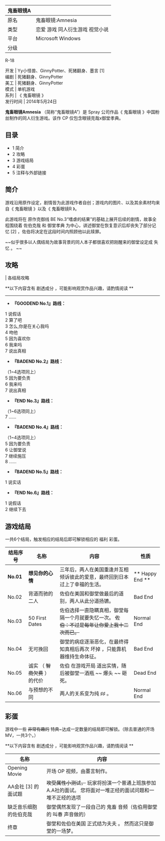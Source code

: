|  鬼畜眼镜A  ||
|---|---|
|原名  |  鬼畜眼镜:Amnesia   |
|类型  |  恋爱  游戏  同人衍生游戏  视觉小说   |
|平台  |  Microsoft Windows   |
|分级  | |

R-18  
  
开发  |  Yy小怪兽、GinnyPotter、死猪翻身、墨言  [1]   
编剧  |  死猪翻身、GinnyPotter   
美工  |  死猪翻身、GinnyPotter   
模式  |  单机游戏   
系列  |  《  鬼畜眼镜  》   
发行时间  |  2014年5月24日   
  
**鬼畜眼镜Amnesia** （简称“鬼畜眼镜A”）是  Spray  公司作品《  鬼畜眼镜  》中国粉丝制作的同人衍生游戏。该作  CP
仅包含眼镜克哉x御堂孝典。

##  目录

  * 1  简介 
  * 2  攻略 
  * 3  游戏结局 
  * 4  彩蛋 
  * 5  注释与外部链接 

##  简介

游戏沿用原作设定，剧情皆为此游戏作者自创；游戏内的图片、以及其余素材均来自《  鬼畜眼镜  》以及《  鬼畜眼镜R  》。

此游戏将在  原作克御线  BE No.3“嗜虐的结果”的基础上展开后续的剧情，故事全程围绕着  佐伯克哉  和  御堂孝典
为中心，讲述御堂在恢复意识后却丧失了部分记忆  [2]  ，佐伯将决定在这段时间内照顾他以此赎罪。

~~似乎很多以人偶结局为故事背景的同人本子都很喜欢把刚醒来的御堂设定成 失忆  。 ~~

##  攻略

|  各结局攻略

**以下内容含有 剧透成分  ，可能影响观赏作品兴趣，请酌情阅读 **  
  
---  
  
  * **『GOODEND No.1』路线：**

1 说假话 </br> 2 算了吧 </br> 3 怎么,你是在关心我吗 </br> 4 吻他 </br> 5 因为喜欢你 </br> 6 我来吗
</br> 7 说出真相 </br>

  * **『BADEND No.2』路线：**

（1~4选项同上） </br> 5 因为要负责 </br> 6 我来吗 </br> 7 说出真相 </br>

  * **『END No.3』路线：**

（1~6选项同上） </br> 7 ...... </br>

  * **『BADEND No.4』路线：**

（1~4选项同上） </br> 5 因为要负责 </br> 6 让御堂说 </br> 7 继续施压 </br> 8 ...... </br>

  * **『BADEND No.5』路线：**

1 说实话 </br>

  * **『END No.6』路线：**

1 说假话 </br> 2 继续下去 </br>  
  
##  游戏结局

一共6个结局，触发相应的结局后即可解锁相应的  福利  彩蛋。

|  结局序号  |  名称  |  内容  |  性质   
---|---|---|---  
**No.01** |  **想见你的心情** |  三年后，两人在美国重逢并互相倾诉彼此的爱意，最终回到日本过上了幸福的生活。  |  ** Happy End  **  
No.02  |  背道而驰的二人  |  佐伯在美国和御堂做最后的道别，两人从此分道扬镳。  |  Bad End   
No.03  |  50 First Dates  |  佐伯选择一直隐瞒真相，御堂每隔一个月就要失忆一次。 ~~佐伯：不过是每年让你爱上我十二次而已。~~ |  Normal End   
No.04  |  无可挽回  |  御堂的病症逐渐恶化，在最终得知真相后再次  坏掉  ，只能靠机器维持生命体征。  |  Bad End   
No.05  |  诚实  （  ~~智商欠费~~ ）  的代价  |  佐伯  在游戏开局  道出实情，随后被御堂一酒瓶 ~~ 爆头  ~~ 砸死。  |  Dead End   
No.06  |  与预想的不同  |  两人的关系变为纯  ♯♯  。  |  Normal End   
  
##  彩蛋

游戏中一些 ~~非常有趣的~~ 特典~达成一定数量的结局即可解锁。（除去普通的开场MV，一共3个。）

**以下内容含有 剧透成分  ，可能影响观赏作品兴趣，请酌情阅读 **

|  名称  |  内容   
---|---  
Opening Movie  |  开场  OP  视频，由墨言制作。   
AA会社  [3]  的面试题  |  ~~攻受属性小测试，~~ 玩家将扮演一个普通上班族参加A.A社的面试。  您将面对一堆正经的面试问题和一堆不正经的选项   
缺乏音乐细胞的佐伯克哉  |  御堂偶然发现了一段自己的  鬼畜  音频（佐伯用御堂的  叫春  声音做的）   
终章  |  御堂和佐伯在美国  正式结为夫夫  。  然而这只是御堂的一场梦。   
  
  